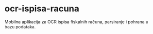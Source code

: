 # ocr-ispisa-racuna
Mobilna aplikacija za OCR ispisa fiskalnih računa, parsiranje i pohrana u bazu podataka.
